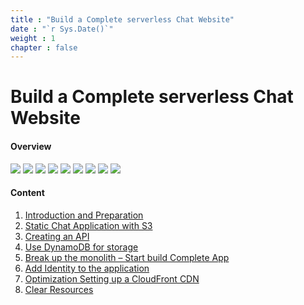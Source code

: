 ```yaml
---
title : "Build a Complete serverless Chat Website"
date : "`r Sys.Date()`"
weight : 1
chapter : false
---
```


# Build a Complete serverless Chat Website

#### Overview

![](../../../WorkShop2/01.intro-prepare/1.1.intro/01.png?featherlight=false&width=90pc)
![](../../WorkShop2/01.intro-prepare/1.1.intro/01.png?featherlight=false&width=90pc)
![](../WorkShop2/01.intro-prepare/1.1.intro/01.png?featherlight=false&width=90pc)
![](../../../../WorkShop2/01.intro-prepare/1.1.intro/01.png?featherlight=false&width=90pc)
![](/WorkShop2/01.intro-prepare/1.1.intro/01.png?featherlight=false&width=90pc)
![](WorkShop2/01.intro-prepare/1.1.intro/01.png?featherlight=false&width=90pc)
![](../../../../../WorkShop2/01.intro-prepare/1.1.intro/01.png?featherlight=false&width=90pc)
![](../01.intro-prepare/1.1.intro/01.png?featherlight=false&width=90pc)
![](./WorkShop2/01.intro-prepare/1.1.intro/01.png?featherlight=false&width=90pc)
#### Content

1. [Introduction and Preparation](1-introduce/)
2. [Static Chat Application with S3](2-static-s3/)
3. [Creating an API](3-api/)
4. [Use DynamoDB for storage](4-dynamodb/)
5. [Break up the monolith – Start build Complete App](5-break/)
6. [Add Identity to the application](6-identity/)
7. [Optimization Setting up a CloudFront CDN](7-optimization-cdn/)
8. [Clear Resources ](8-clear/)